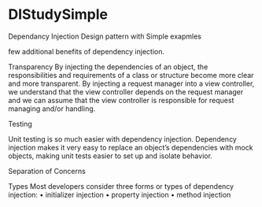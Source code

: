 # DIStudySimple
 Dependancy Injection Design pattern with Simple exapmles

few additional benefits of dependency injection.

Transparency
By injecting the dependencies of an object, the responsibilities and requirements of a class or structure become more clear and more transparent. By injecting a request manager into a view controller, we understand that the view controller depends on the request manager and we can assume that the view controller is responsible for request managing and/or handling.

Testing

Unit testing is so much easier with dependency injection. Dependency injection makes it very easy to replace an object’s dependencies with mock objects, making unit tests easier to set up and isolate behavior.

Separation of Concerns

Types
Most developers consider three forms or types of dependency injection:
• initializer injection • property injection • method injection
